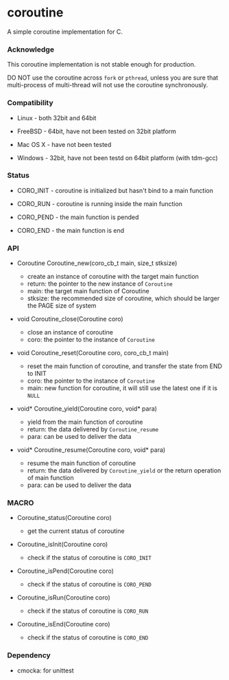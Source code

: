 # coroutine

A simple coroutine implementation for C.

### Acknowledge

This coroutine implementation is not stable enough for production.

DO NOT use the coroutine across `fork` or `pthread`, unless you are sure that multi-process of multi-thread will not use the coroutine synchronously.

### Compatibility

* Linux - both 32bit and 64bit

* FreeBSD - 64bit, have not been tested on 32bit platform

* Mac OS X - have not been tested

* Windows - 32bit, have not been testd on 64bit platform (with tdm-gcc)

### Status

* CORO_INIT - coroutine is initialized but hasn't bind to a main function

* CORO_RUN - coroutine is running inside the main function

* CORO_PEND - the main function is pended

* CORO_END - the main function is end

### API

* Coroutine Coroutine_new(coro_cb_t main, size_t stksize)

	- create an instance of coroutine with the target main function
	- return: the pointer to the new instance of `Coroutine`
	- main: the target main function of Coroutine
	- stksize: the recommended size of coroutine, which should be larger the PAGE size of system

* void Coroutine_close(Coroutine coro)

	- close an instance of coroutine
	- coro: the pointer to the instance of `Coroutine`

* void Coroutine_reset(Coroutine coro, coro_cb_t main)

	- reset the main function of coroutine, and transfer the state from END to INIT
	- coro: the pointer to the instance of `Coroutine`
	- main: new function for coroutine, it will still use the latest one if it is `NULL`

* void* Coroutine_yield(Coroutine coro, void* para)

	- yield from the main function of coroutine
	- return: the data delivered by `Coroutine_resume`
	- para: can be used to deliver the data

* void* Coroutine_resume(Coroutine coro, void* para)

	- resume the main function of coroutine
	- return: the data delivered by `Coroutine_yield` or the return operation of main function
	- para: can be used to deliver the data

### MACRO

* Coroutine_status(Coroutine coro)

	- get the current status of coroutine

* Coroutine_isInit(Coroutine coro)

	- check if the status of coroutine is `CORO_INIT`

* Coroutine_isPend(Coroutine coro)

	- check if the status of coroutine is `CORO_PEND`

* Coroutine_isRun(Coroutine coro)

	- check if the status of coroutine is `CORO_RUN`

* Coroutine_isEnd(Coroutine coro)

	- check if the status of coroutine is `CORO_END`

### Dependency

* cmocka: for unittest
